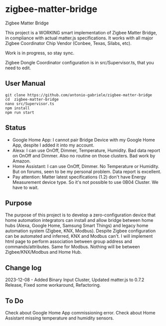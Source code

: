 # zigbee-matter-bridge
Zigbee Matter Bridge

This project is a WORKING smart implementation of Zigbee Matter Bridge, in compliance with actual matter.js specifications.
It works with all major Zigbee Coordinator Chip Vendor (Conbee, Texas, Silabs, etc).

Work is in progress, so stay sync.

Zigbee Dongle Coordinator configuration is in src/Supervisor.ts, that you need to edit.

## User Manual
```
git clone https://github.com/antonio-gabriele/zigbee-matter-bridge
cd  zigbee-matter-bridge
nano src/Supervisor.ts
npm install
npm run start
```

## Status

- Google Home App: I cannot pair Bridge Device with my Google Home App, despite I added it into my account.
- Alexa: I can use OnOff, Dimmer, Temperature, Humidity. Bad data report on OnOff and Dimmer. Also no routine on those clusters. Bad work by Amazon.
- Home Assistant: I can use OnOff, Dimmer. No Temperature or Humidity. But on forums, seen to be my personal problem. Data report is excellent.
- Pay attention: Matter latest specifications (1.2) don't have Energy Measurement device type. So it's not possible to use 0B04 Cluster. We have to wait.

## Purpose

The purpose of this project is to develop a zero-configuration device that home automation integrators can install and allow bridge between home hubs (Alexa, Google Home, Samsung Smart Things) and legacy home automation system (Zigbee, KNX, Modbus). Despite Zigbee configuration can be automated and inferred, KNX and Modbus can't. I will implement html page to perform association between group address and commands/attributes. Same for Modbus. Nothing will be between Zigbee/KNX/Modbus and Home Hub.

## Change log

2023-12-08 - Added Binary Input Cluster, Updated matter.js to 0.7.2 Release, Fixed some workaround, Refactoring.

## To Do

Check about Google Home App commissioning error.
Check about Home Assistant missing temperature and humidity sensors.